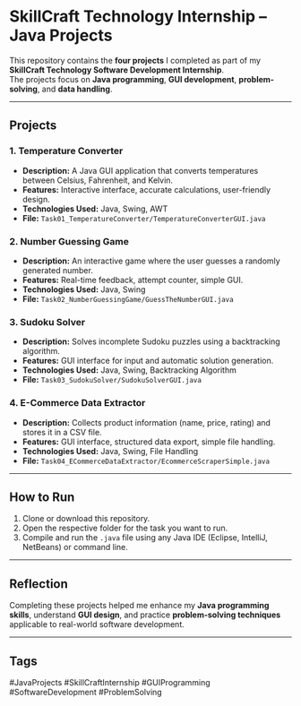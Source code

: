 # SkillCraft Technology Internship – Java Projects

This repository contains the **four projects** I completed as part of my **SkillCraft Technology Software Development Internship**.  
The projects focus on **Java programming**, **GUI development**, **problem-solving**, and **data handling**.

---

## Projects

### 1. Temperature Converter
- **Description:** A Java GUI application that converts temperatures between Celsius, Fahrenheit, and Kelvin.  
- **Features:** Interactive interface, accurate calculations, user-friendly design.  
- **Technologies Used:** Java, Swing, AWT  
- **File:** `Task01_TemperatureConverter/TemperatureConverterGUI.java`

### 2. Number Guessing Game
- **Description:** An interactive game where the user guesses a randomly generated number.  
- **Features:** Real-time feedback, attempt counter, simple GUI.  
- **Technologies Used:** Java, Swing  
- **File:** `Task02_NumberGuessingGame/GuessTheNumberGUI.java`

### 3. Sudoku Solver
- **Description:** Solves incomplete Sudoku puzzles using a backtracking algorithm.  
- **Features:** GUI interface for input and automatic solution generation.  
- **Technologies Used:** Java, Swing, Backtracking Algorithm  
- **File:** `Task03_SudokuSolver/SudokuSolverGUI.java`

### 4. E-Commerce Data Extractor
- **Description:** Collects product information (name, price, rating) and stores it in a CSV file.  
- **Features:** GUI interface, structured data export, simple file handling.  
- **Technologies Used:** Java, Swing, File Handling  
- **File:** `Task04_ECommerceDataExtractor/EcommerceScraperSimple.java`

---

## How to Run
1. Clone or download this repository.
2. Open the respective folder for the task you want to run.
3. Compile and run the `.java` file using any Java IDE (Eclipse, IntelliJ, NetBeans) or command line.

---

## Reflection
Completing these projects helped me enhance my **Java programming skills**, understand **GUI design**, and practice **problem-solving techniques** applicable to real-world software development.

---

## Tags
#JavaProjects #SkillCraftInternship #GUIProgramming #SoftwareDevelopment #ProblemSolving

